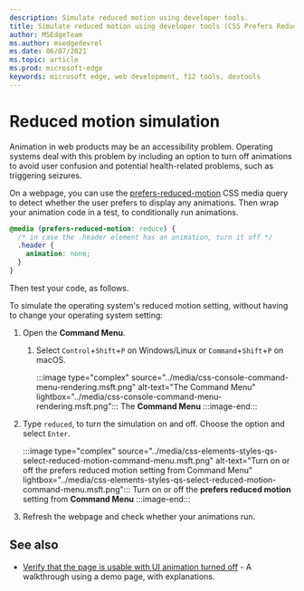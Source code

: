 ```yaml
---
description: Simulate reduced motion using developer tools.
title: Simulate reduced motion using developer tools (CSS Prefers Reduced Motion)
author: MSEdgeTeam
ms.author: msedgedevrel
ms.date: 06/07/2021
ms.topic: article
ms.prod: microsoft-edge
keywords: microsoft edge, web development, f12 tools, devtools
---
```

# Reduced motion simulation

Animation in web products may be an accessibility problem.  Operating systems deal with this problem by including an option to turn off animations to avoid user confusion and potential health-related problems, such as triggering seizures.

On a webpage, you can use the [prefers-reduced-motion][MDNPrefersReducedMotion] CSS media query to detect whether the user prefers to display any animations.  Then wrap your animation code in a test, to conditionally run animations.

```css
@media (prefers-reduced-motion: reduce) {
  /* in case the .header element has an animation, turn it off */
  .header {
    animation: none;
  }
}
```

Then test your code, as follows.

To simulate the operating system's reduced motion setting, without having to change your operating system setting:

1.  Open the **Command Menu**.
    1.  Select `Control`+`Shift`+`P` on Windows/Linux or `Command`+`Shift`+`P` on macOS.

        :::image type="complex" source="../media/css-console-command-menu-rendering.msft.png" alt-text="The Command Menu" lightbox="../media/css-console-command-menu-rendering.msft.png":::
           The **Command Menu**
        :::image-end:::

1.  Type `reduced`, to turn the simulation on and off.  Choose the option and select `Enter`.

    :::image type="complex" source="../media/css-elements-styles-qs-select-reduced-motion-command-menu.msft.png" alt-text="Turn on or off the prefers reduced motion setting from Command Menu" lightbox="../media/css-elements-styles-qs-select-reduced-motion-command-menu.msft.png":::
       Turn on or off the **prefers reduced motion** setting from **Command Menu**
    :::image-end:::

1.  Refresh the webpage and check whether your animations run.


<!-- ====================================================================== -->
## See also

*  [Verify that the page is usable with UI animation turned off](test-reduced-ui-motion.md) - A walkthrough using a demo page, with explanations.


<!-- ====================================================================== -->
<!-- links -->
[DevtoolsIndex]: ../index.md "Microsoft Edge Developer Tools | Microsoft Docs"
[MDNPrefersReducedMotion]: https://developer.mozilla.org/docs/Web/CSS/@media/prefers-reduced-motion "prefers-reduced-motion | MDN"
